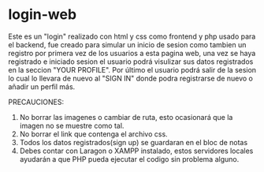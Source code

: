 # login-web
Este es un "login" realizado con html y css como frontend y php usado para el backend, fue creado para simular un inicio de sesion como tambien
un registro por primera vez de los usuarios a esta pagina web, una vez se haya registrado e iniciado sesion el usuario podrá visulizar sus datos registrados
en la seccion "YOUR PROFILE".
Por último el usuario podrá salir de la sesion lo cual lo llevara de nuevo al "SIGN IN" donde podra registrarse de nuevo o añadir un perfil más.


PRECAUCIONES:
1. No borrar las imagenes o cambiar de ruta, esto ocasionará que la imagen no se muestre como tal.
2. No borrar el link que contenga el archivo css.
3. Todos los datos registrados(sign up) se guardaran en el bloc de notas
4. Debes contar con Laragon o XAMPP instalado, estos servidores locales ayudarán a que PHP pueda ejecutar el codigo sin problema alguno.
